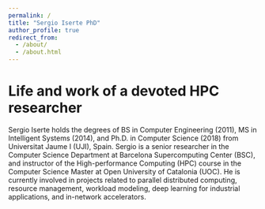 ```yaml
---
permalink: /
title: "Sergio Iserte PhD"
author_profile: true
redirect_from: 
  - /about/
  - /about.html
---
```


Life and work of a devoted HPC researcher
======
Sergio Iserte holds the degrees of BS in Computer Engineering (2011), MS in Intelligent Systems (2014), and Ph.D. in Computer Science (2018) from Universitat Jaume I (UJI), Spain. Sergio is a senior researcher in the Computer Science Department at Barcelona Supercomputing Center (BSC), and instructor of the High-performance Computing (HPC) course in the Computer Science Master at Open University of Catalonia (UOC). He is currently involved in projects related to parallel distributed computing, resource management, workload modeling, deep learning for industrial applications, and in-network accelerators.
